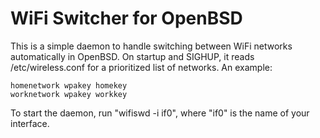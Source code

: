 WiFi Switcher for OpenBSD
=========================

This is a simple daemon to handle switching between WiFi networks
automatically in OpenBSD.  On startup and SIGHUP, it reads
/etc/wireless.conf for a prioritized list of networks.  An example:

    homenetwork wpakey homekey
    worknetwork wpakey workkey

To start the daemon, run "wifiswd -i if0", where "if0" is the name of your
interface.
    


